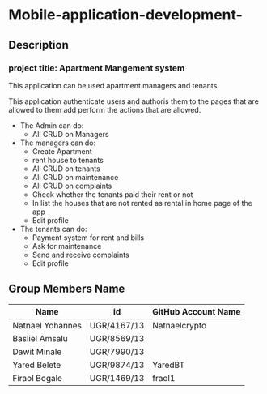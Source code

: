 # Mobile-application-development-

## Description 
### project title: Apartment Mangement system
This application can be used apartment managers and tenants.

This application authenticate users and authoris them to the pages that are allowed to them add perform the actions that are allowed.


 - The Admin can do:
   - All CRUD on Managers
 - The managers can do:
   - Create Apartment 
   - rent house to tenants
   - All CRUD on tenants
   - All CRUD on maintenance
   - All CRUD on complaints
   - Check whether the tenants paid their rent or not
   - In list the houses that are not rented as rental in home page of the app
   - Edit profile
 - The tenants can do:
   - Payment system for rent and bills
   - Ask for maintenance
   - Send and receive complaints
   - Edit profile
 



## Group Members Name

| Name | id| GitHub Account Name |
| --- | --- |--- |
| Natnael Yohannes | UGR/4167/13 | Natnaelcrypto |
| Basliel Amsalu | UGR/8569/13 |  |
| Dawit Minale | UGR/7990/13 |  |
| Yared Belete | UGR/9874/13 | YaredBT |
| Firaol Bogale | UGR/1469/13 | fraol1 |

